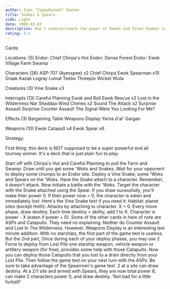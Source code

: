 ```yaml
---
author: Ivan "ZippyDaJedi" Kanner
title: Snakes & Spears
side: Light
date: 2000-03-03
description: Don't underestimate the power of Ewoks and Vines Snakes in thier natural habitat.
rating: 3.5
---
```

Cards: 


Locations: (5)
Endor: Chief Chirpa's Hut
Endor: Dense Forest
Endor: Ewok Village
Farm
Swamp

Characters (26)
ASP-707 (Ayesspee)  x2
Chief Chirpa
Ewok Spearman  x15
Graak
Kazak
Logray
Lumat
Teebo
Threepio
Wicket
Wuta

Creatures (3)
Vine Snake  x3

Interrupts (13)
Careful Planning
Ewok and Roll
Ewok Rescue  x2
Lost in the Wilderness
Nar Shaddaa Wind Chimes  x2
Sound The Attack  x2
Surprise Assault
Surprise Counter Assault
The Signal
Were You Looking For Me?

Effects (3)
Bargaining Table
Weapons Display
Yarna d'al' Gargan

Weapons (10)
Ewok Catapult  x4
Ewok Spear  x6


Strategy: 

First thing: this deck is NOT supposed to be a super powerful end all tourney winner. It's a deck that is just plain fun to play.

Start off with Chirpa's Hut and Careful Planning to pull the Farm and Swamp. Draw until you get some 'Woks and Snakes. Wait for your opponent to deploy some chumps to an Endor site. Deploy a Vine Snake, some 'Woks and Spears on the 'Woks. Have the Snake attach to a character. Remember, it doesn't attack. Now initiate a battle with the 'Woks. Target the character with the Snake attached using the Spear. If you draw sucessfully, you'll make thier power 0. If their power now = 0, the character is eaten and immediately lost. Here's the Vine Snake text if you need it:
Habitat: planet sites (except Hoth). Attacks by attaching to character. X = 0. Every move phase, draw destiny. Each time destiny > ability, add 1 to X. Character is power - X (eaten if power + 0).
Some of the other cards in here of note are ASPs and Catapults. They need no explaining. Neither do Counter Assault and Lost In The Wilderness. However, Weapons Display is an interesting last minute addition. With no starships, the first part of the game text is useless. But the 2nd part,  Once during each of your deploy phases, you may use 2 Force to deploy from Lost Pile one starship weapon, vehicle weapon or artillery weapon (for free), provides some help with those Catapults. Now you can deploy those Catapults that you lost to a drain directly from your Lost Pile. Then follow the game text on your next turn with the ASPs.
Be sure to take advantage of the Spearmen's game text. 2 at a site can draw destiny. At a 2/1 site and armed with Spears, they are now total power 8, can make 2 characters power 0, and draw destiny.
'Not bad for a little furball!' 